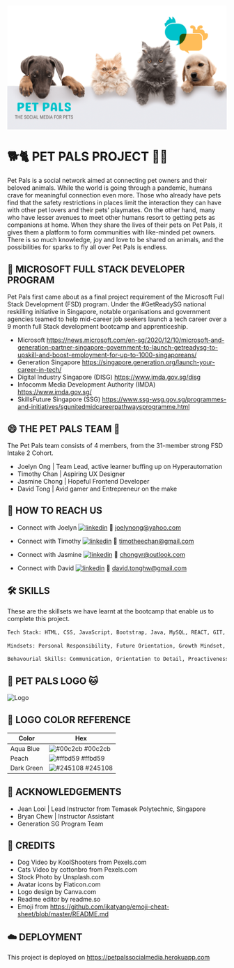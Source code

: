 ![Banner](https://github.com/joelynong/PetPals/blob/main/src/main/resources/static/images/herobanner.png)

# 🐕🐈 PET PALS PROJECT 🐇🐢

Pet Pals is a social network aimed at connecting pet owners and their beloved animals. While the world is going through a pandemic, humans crave for meaningful connection 
even more. Those who already have pets find that the safety restrictions in places limit the interaction they can have with other pet lovers and their pets' playmates. On the 
other hand, many who have lesser avenues to meet other humans resort to getting pets as companions at home. When they share the lives of their pets on Pet Pals, it gives them a platform to form communities with like-minded pet owners. There is so much knowledge,
joy and love to be shared on animals, and the possibilities for sparks to fly all over Pet Pals is endless. 

## 🚀 MICROSOFT FULL STACK DEVELOPER PROGRAM

Pet Pals first came about as a final project requirement of the Microsoft Full Stack Development (FSD) program. Under the #GetReadySG national reskilling initiative in Singapore, notable organisations and government agencies teamed to help mid-career job seekers launch a tech career over a 9 month full Stack development bootcamp and apprenticeship.

- Microsoft https://news.microsoft.com/en-sg/2020/12/10/microsoft-and-generation-partner-singapore-government-to-launch-getreadysg-to-upskill-and-boost-employment-for-up-to-1000-singaporeans/
- Generation Singapore https://singapore.generation.org/launch-your-career-in-tech/
- Digital Industry Singapore (DISG) https://www.imda.gov.sg/disg 
- Infocomm Media Development Authority (IMDA) https://www.imda.gov.sg/
- SkillsFuture Singapore (SSG) https://www.ssg-wsg.gov.sg/programmes-and-initiatives/sgunitedmidcareerpathwaysprogramme.html

## 😄 THE PET PALS TEAM 👋

The Pet Pals team consists of 4 members, from the 31-member strong FSD Intake 2 Cohort.

- Joelyn Ong | Team Lead, active learner buffing up on Hyperautomation 
- Timothy Chan | Aspiring UX Designer
- Jasmine Chong | Hopeful Frontend Developer
- David Tong | Avid gamer and Entrepreneur on the make


## 🔗 HOW TO REACH US

- Connect with Joelyn [![linkedin](https://img.shields.io/badge/linkedin-0A66C2?style=for-the-badge&logo=linkedin&logoColor=white)](https://www.linkedin.com/in/joelynong)
  📧 joelynong@yahoo.com
  
- Connect with Timothy [![linkedin](https://img.shields.io/badge/linkedin-0A66C2?style=for-the-badge&logo=linkedin&logoColor=white)](https://linkedin.com/in/timothy-chan-guo-liang)
  📧 timotheechan@gmail.com
  
- Connect with Jasmine [![linkedin](https://img.shields.io/badge/linkedin-0A66C2?style=for-the-badge&logo=linkedin&logoColor=white)](https://www.linkedin.com/in/jascyr)
  📧 chongyr@outlook.com
  
- Connect with David [![linkedin](https://img.shields.io/badge/linkedin-0A66C2?style=for-the-badge&logo=linkedin&logoColor=white)](https://www.linkedin.com/in/david-in-tech)
  📧 david.tonghw@gmail.com


## 🛠 SKILLS

These are the skillsets we have learnt at the bootcamp that enable us to complete this project.
```bash
Tech Stack: HTML, CSS, JavaScript, Bootstrap, Java, MySQL, REACT, GIT, Agile SCRUM Methodology
````
```bash
Mindsets: Personal Responsibility, Future Orientation, Growth Mindset, Persistence
````
```bash
Behavourial Skills: Communication, Orientation to Detail, Proactiveness, Teamwork
````

## 🐶 PET PALS LOGO 🐱

![Logo](https://github.com/joelynong/PetPals/blob/main/src/main/resources/static/images/pet-pals-logos/pet-pals-transparent-min2.png)

    
## 🎨 LOGO COLOR REFERENCE

| Color             | Hex                                                              |
| ----------------- | -----------------------------------------------------------------|
| Aqua Blue         | ![#00c2cb](https://via.placeholder.com/10/00c2cb?text=+) #00c2cb |
| Peach             | ![#ffbd59](https://via.placeholder.com/10/ffbd59?text=+) #ffbd59 |
| Dark Green        | ![#245108](https://via.placeholder.com/10/245108?text=+) #245108 |


## 🥇 ACKNOWLEDGEMENTS

 - Jean Looi | Lead Instructor from Temasek Polytechnic, Singapore
 - Bryan Chew | Instructor Assistant
 - Generation SG Program Team
 

## 🥈 CREDITS

- Dog Video by KoolShooters from Pexels.com
- Cats Video by cottonbro from Pexels.com
- Stock Photo by Unsplash.com
- Avatar icons by Flaticon.com
- Logo design by Canva.com
- Readme editor by readme.so
- Emoji from https://github.com/ikatyang/emoji-cheat-sheet/blob/master/README.md

## ☁️ DEPLOYMENT

This project is deployed on https://petpalssocialmedia.herokuapp.com


  